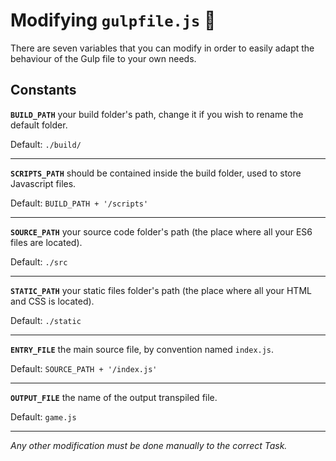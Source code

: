 # Modifying `gulpfile.js` :raised_hands:

There are seven variables that you can modify in order to easily adapt the behaviour
of the Gulp file to your own needs.

## Constants

**`BUILD_PATH`** your build folder's path, change it if you wish to rename the default folder.

Default: `./build/`

***

**`SCRIPTS_PATH`** should be contained inside the build folder, used to store Javascript files.

Default: `BUILD_PATH + '/scripts'`

***

**`SOURCE_PATH`** your source code folder's path (the place where all your ES6 files are located).

Default: `./src`

***

**`STATIC_PATH`** your static files folder's path (the place where all your HTML and CSS is located).

Default: `./static`

***

**`ENTRY_FILE`** the main source file, by convention named `index.js`.

Default: `SOURCE_PATH + '/index.js'`

***

**`OUTPUT_FILE`** the name of the output transpiled file.

Default: `game.js`

***

*Any other modification must be done manually to the correct Task.*
